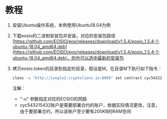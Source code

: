 # 教程

1. 安装Ubuntu操作系统，本例使用Ubuntu18.04为例
2. 下载eosio的二进制安装包并安装，对应的安装包路径[https://github.com/EOSIO/eos/releases/download/v1.5.4/eosio_1.5.4-1-ubuntu-18.04_amd64.deb](https://github.com/EOSIO/eos/releases/download/v1.5.4/eosio_1.5.4-1-ubuntu-18.04_amd64.deb)，你也可以选中最新的安装包
3. 拷贝eosio.token的目录到指定的目录，假设是M，在目录M下执行如下指令：

    ``` sh
    cleos -u "http://jungle2.cryptolions.io:8888" set contract cyc543215432 ./eosio.token/
    ```

    注解：

    - "-u" 参数指定对应的EOSIO的网路
    - cyc543215432账户是需要部署合约的账户，依据实际情况更改，注意，由于要部署合约，所以该账户至少要有200KB的RAM空间
